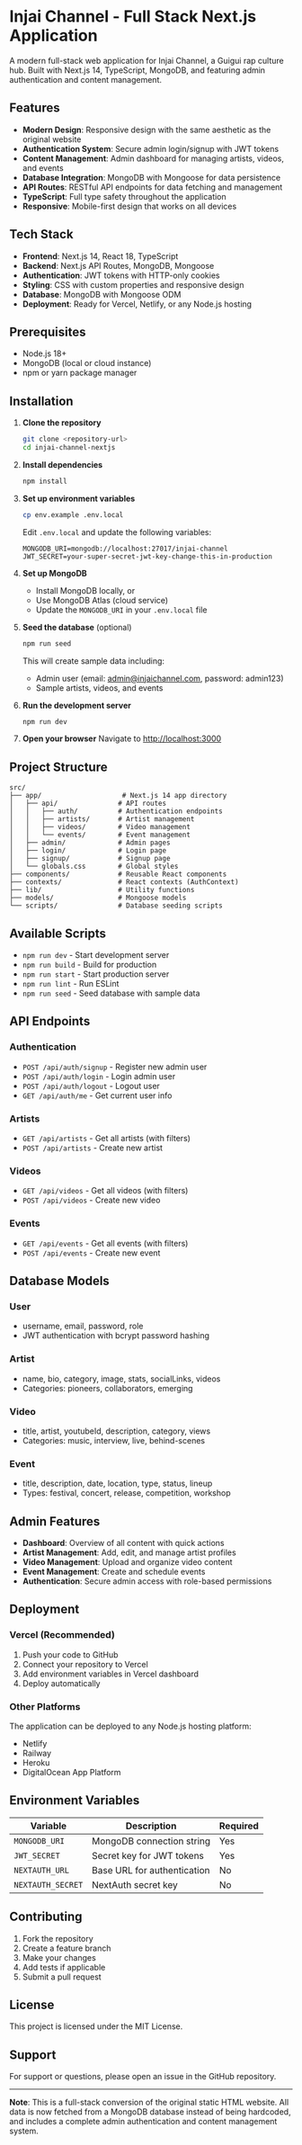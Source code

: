 # Injai Channel - Full Stack Next.js Application

A modern full-stack web application for Injai Channel, a Guigui rap culture hub. Built with Next.js 14, TypeScript, MongoDB, and featuring admin authentication and content management.

## Features

- **Modern Design**: Responsive design with the same aesthetic as the original website
- **Authentication System**: Secure admin login/signup with JWT tokens
- **Content Management**: Admin dashboard for managing artists, videos, and events
- **Database Integration**: MongoDB with Mongoose for data persistence
- **API Routes**: RESTful API endpoints for data fetching and management
- **TypeScript**: Full type safety throughout the application
- **Responsive**: Mobile-first design that works on all devices

## Tech Stack

- **Frontend**: Next.js 14, React 18, TypeScript
- **Backend**: Next.js API Routes, MongoDB, Mongoose
- **Authentication**: JWT tokens with HTTP-only cookies
- **Styling**: CSS with custom properties and responsive design
- **Database**: MongoDB with Mongoose ODM
- **Deployment**: Ready for Vercel, Netlify, or any Node.js hosting

## Prerequisites

- Node.js 18+ 
- MongoDB (local or cloud instance)
- npm or yarn package manager

## Installation

1. **Clone the repository**
   ```bash
   git clone <repository-url>
   cd injai-channel-nextjs
   ```

2. **Install dependencies**
   ```bash
   npm install
   ```

3. **Set up environment variables**
   ```bash
   cp env.example .env.local
   ```
   
   Edit `.env.local` and update the following variables:
   ```env
   MONGODB_URI=mongodb://localhost:27017/injai-channel
   JWT_SECRET=your-super-secret-jwt-key-change-this-in-production
   ```

4. **Set up MongoDB**
   - Install MongoDB locally, or
   - Use MongoDB Atlas (cloud service)
   - Update the `MONGODB_URI` in your `.env.local` file

5. **Seed the database** (optional)
   ```bash
   npm run seed
   ```
   This will create sample data including:
   - Admin user (email: admin@injaichannel.com, password: admin123)
   - Sample artists, videos, and events

6. **Run the development server**
   ```bash
   npm run dev
   ```

7. **Open your browser**
   Navigate to [http://localhost:3000](http://localhost:3000)

## Project Structure

```
src/
├── app/                    # Next.js 14 app directory
│   ├── api/               # API routes
│   │   ├── auth/          # Authentication endpoints
│   │   ├── artists/       # Artist management
│   │   ├── videos/        # Video management
│   │   └── events/        # Event management
│   ├── admin/             # Admin pages
│   ├── login/             # Login page
│   ├── signup/            # Signup page
│   └── globals.css        # Global styles
├── components/            # Reusable React components
├── contexts/              # React contexts (AuthContext)
├── lib/                   # Utility functions
├── models/                # Mongoose models
└── scripts/               # Database seeding scripts
```

## Available Scripts

- `npm run dev` - Start development server
- `npm run build` - Build for production
- `npm run start` - Start production server
- `npm run lint` - Run ESLint
- `npm run seed` - Seed database with sample data

## API Endpoints

### Authentication
- `POST /api/auth/signup` - Register new admin user
- `POST /api/auth/login` - Login admin user
- `POST /api/auth/logout` - Logout user
- `GET /api/auth/me` - Get current user info

### Artists
- `GET /api/artists` - Get all artists (with filters)
- `POST /api/artists` - Create new artist

### Videos
- `GET /api/videos` - Get all videos (with filters)
- `POST /api/videos` - Create new video

### Events
- `GET /api/events` - Get all events (with filters)
- `POST /api/events` - Create new event

## Database Models

### User
- username, email, password, role
- JWT authentication with bcrypt password hashing

### Artist
- name, bio, category, image, stats, socialLinks, videos
- Categories: pioneers, collaborators, emerging

### Video
- title, artist, youtubeId, description, category, views
- Categories: music, interview, live, behind-scenes

### Event
- title, description, date, location, type, status, lineup
- Types: festival, concert, release, competition, workshop

## Admin Features

- **Dashboard**: Overview of all content with quick actions
- **Artist Management**: Add, edit, and manage artist profiles
- **Video Management**: Upload and organize video content
- **Event Management**: Create and schedule events
- **Authentication**: Secure admin access with role-based permissions

## Deployment

### Vercel (Recommended)
1. Push your code to GitHub
2. Connect your repository to Vercel
3. Add environment variables in Vercel dashboard
4. Deploy automatically

### Other Platforms
The application can be deployed to any Node.js hosting platform:
- Netlify
- Railway
- Heroku
- DigitalOcean App Platform

## Environment Variables

| Variable | Description | Required |
|----------|-------------|----------|
| `MONGODB_URI` | MongoDB connection string | Yes |
| `JWT_SECRET` | Secret key for JWT tokens | Yes |
| `NEXTAUTH_URL` | Base URL for authentication | No |
| `NEXTAUTH_SECRET` | NextAuth secret key | No |

## Contributing

1. Fork the repository
2. Create a feature branch
3. Make your changes
4. Add tests if applicable
5. Submit a pull request

## License

This project is licensed under the MIT License.

## Support

For support or questions, please open an issue in the GitHub repository.

---

**Note**: This is a full-stack conversion of the original static HTML website. All data is now fetched from a MongoDB database instead of being hardcoded, and includes a complete admin authentication and content management system. 


